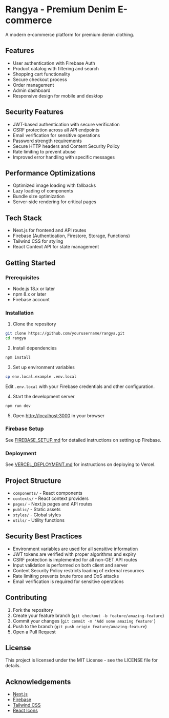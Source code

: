 # Rangya - Premium Denim E-commerce

A modern e-commerce platform for premium denim clothing.

## Features

- User authentication with Firebase Auth
- Product catalog with filtering and search
- Shopping cart functionality
- Secure checkout process
- Order management
- Admin dashboard
- Responsive design for mobile and desktop

## Security Features

- JWT-based authentication with secure verification
- CSRF protection across all API endpoints
- Email verification for sensitive operations
- Password strength requirements
- Secure HTTP headers and Content Security Policy
- Rate limiting to prevent abuse
- Improved error handling with specific messages

## Performance Optimizations

- Optimized image loading with fallbacks
- Lazy loading of components
- Bundle size optimization
- Server-side rendering for critical pages

## Tech Stack

- Next.js for frontend and API routes
- Firebase (Authentication, Firestore, Storage, Functions)
- Tailwind CSS for styling
- React Context API for state management

## Getting Started

### Prerequisites

- Node.js 18.x or later
- npm 8.x or later
- Firebase account

### Installation

1. Clone the repository
```bash
git clone https://github.com/yourusername/rangya.git
cd rangya
```

2. Install dependencies
```bash
npm install
```

3. Set up environment variables
```bash
cp env.local.example .env.local
```
Edit `.env.local` with your Firebase credentials and other configuration.

4. Start the development server
```bash
npm run dev
```

5. Open [http://localhost:3000](http://localhost:3000) in your browser

### Firebase Setup

See [FIREBASE_SETUP.md](FIREBASE_SETUP.md) for detailed instructions on setting up Firebase.

### Deployment

See [VERCEL_DEPLOYMENT.md](VERCEL_DEPLOYMENT.md) for instructions on deploying to Vercel.

## Project Structure

- `components/` - React components
- `contexts/` - React context providers
- `pages/` - Next.js pages and API routes
- `public/` - Static assets
- `styles/` - Global styles
- `utils/` - Utility functions

## Security Best Practices

- Environment variables are used for all sensitive information
- JWT tokens are verified with proper algorithms and expiry
- CSRF protection is implemented for all non-GET API routes
- Input validation is performed on both client and server
- Content Security Policy restricts loading of external resources
- Rate limiting prevents brute force and DoS attacks
- Email verification is required for sensitive operations

## Contributing

1. Fork the repository
2. Create your feature branch (`git checkout -b feature/amazing-feature`)
3. Commit your changes (`git commit -m 'Add some amazing feature'`)
4. Push to the branch (`git push origin feature/amazing-feature`)
5. Open a Pull Request

## License

This project is licensed under the MIT License - see the LICENSE file for details.

## Acknowledgements

- [Next.js](https://nextjs.org/)
- [Firebase](https://firebase.google.com/)
- [Tailwind CSS](https://tailwindcss.com/)
- [React Icons](https://react-icons.github.io/react-icons/)
